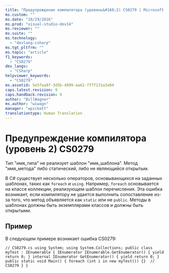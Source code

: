 ```yaml
---
title: "Предупреждение компилятора (уровень&#160;2) CS0279 | Microsoft Docs"
ms.custom: ""
ms.date: "10/29/2016"
ms.prod: "visual-studio-dev14"
ms.reviewer: ""
ms.suite: ""
ms.technology: 
  - "devlang-csharp"
ms.tgt_pltfrm: ""
ms.topic: "article"
f1_keywords: 
  - "CS0279"
dev_langs: 
  - "CSharp"
helpviewer_keywords: 
  - "CS0279"
ms.assetid: 5e5faa8f-3d5b-4999-aa62-ff7f131a3e04
caps.latest.revision: 9
caps.handback.revision: 9
author: "BillWagner"
ms.author: "wiwagn"
manager: "wpickett"
translationtype: Human Translation
---
```

# Предупреждение компилятора (уровень&#160;2) CS0279
Тип "имя\_типа" не реализует шаблон "имя\_шаблона". Метод "имя\_метода" либо статический, либо не являющийся открытым.  
  
 В C\# существует несколько операторов, основывающихся на заданных шаблонах, таких как `foreach` и `using`. Например, `foreach` основывается на классе коллекции, реализующем шаблон перечисления. Эта ошибка возникает, если компилятору не удается выполнить сопоставление из\-за того, что метод объявляется как `static` или не `public`. Методы в шаблонах должны быть экземплярами классов и должны быть открытыми.  
  
## Пример  
 В следующем примере возникает ошибка CS0279:  
  
```  
// CS0279.cs using System; using System.Collections; public class myTest : IEnumerable { IEnumerator IEnumerable.GetEnumerator() { yield return 0; } internal IEnumerator GetEnumerator() { yield return 0; } public static void Main() { foreach (int i in new myTest()) {}  // CS0279 } }  
```